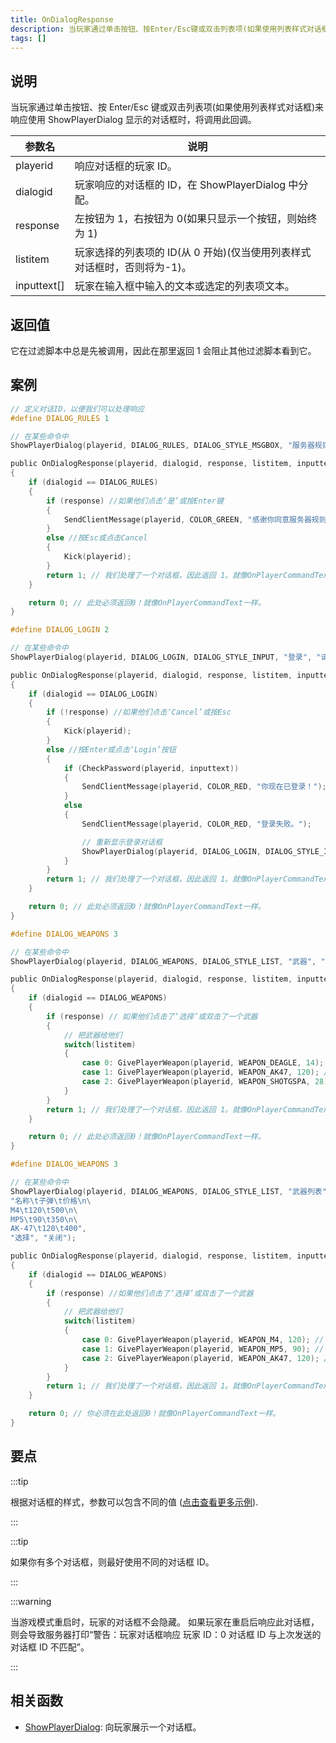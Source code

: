 ```yaml
---
title: OnDialogResponse
description: 当玩家通过单击按钮、按Enter/Esc键或双击列表项(如果使用列表样式对话框)来响应使用ShowPlayerDialog显示的对话框时，将调用此回调。
tags: []
---
```


<VersionWarn name='callback' version='SA-MP 0.3a' />

## 说明

当玩家通过单击按钮、按 Enter/Esc 键或双击列表项(如果使用列表样式对话框)来响应使用 ShowPlayerDialog 显示的对话框时，将调用此回调。

| 参数名      | 说明                                                                     |
| ----------- | ------------------------------------------------------------------------ |
| playerid    | 响应对话框的玩家 ID。                                                    |
| dialogid    | 玩家响应的对话框的 ID，在 ShowPlayerDialog 中分配。                      |
| response    | 左按钮为 1，右按钮为 0(如果只显示一个按钮，则始终为 1)                   |
| listitem    | 玩家选择的列表项的 ID(从 0 开始)(仅当使用列表样式对话框时，否则将为-1)。 |
| inputtext[] | 玩家在输入框中输入的文本或选定的列表项文本。                             |

## 返回值

它在过滤脚本中总是先被调用，因此在那里返回 1 会阻止其他过滤脚本看到它。

## 案例

```c
// 定义对话ID，以便我们可以处理响应
#define DIALOG_RULES 1

// 在某些命令中
ShowPlayerDialog(playerid, DIALOG_RULES, DIALOG_STYLE_MSGBOX, "服务器规则", "- 不能作弊\n- 禁止发送垃圾邮件\n- 尊敬的管理员\n\n你同意这些规则吗?", "是", "否");

public OnDialogResponse(playerid, dialogid, response, listitem, inputtext[])
{
    if (dialogid == DIALOG_RULES)
    {
        if (response) //如果他们点击‘是’或按Enter键
        {
            SendClientMessage(playerid, COLOR_GREEN, "感谢你同意服务器规则！");
        }
        else //按Esc或点击Cancel
        {
            Kick(playerid);
        }
        return 1; // 我们处理了一个对话框，因此返回 1。就像OnPlayerCommandText一样。
    }

    return 0; // 此处必须返回0！就像OnPlayerCommandText一样。
}

#define DIALOG_LOGIN 2

// 在某些命令中
ShowPlayerDialog(playerid, DIALOG_LOGIN, DIALOG_STYLE_INPUT, "登录", "请输入你的密码：", "登录", "取消");

public OnDialogResponse(playerid, dialogid, response, listitem, inputtext[])
{
    if (dialogid == DIALOG_LOGIN)
    {
        if (!response) //如果他们点击‘Cancel’或按Esc
        {
            Kick(playerid);
        }
        else //按Enter或点击‘Login’按钮
        {
            if (CheckPassword(playerid, inputtext))
            {
                SendClientMessage(playerid, COLOR_RED, "你现在已登录！");
            }
            else
            {
                SendClientMessage(playerid, COLOR_RED, "登录失败。");

                // 重新显示登录对话框
                ShowPlayerDialog(playerid, DIALOG_LOGIN, DIALOG_STYLE_INPUT, "登录", "请输入你的密码：", "登录", "取消");
            }
        }
        return 1; // 我们处理了一个对话框，因此返回 1。就像OnPlayerCommandText一样。
    }

    return 0; // 此处必须返回0！就像OnPlayerCommandText一样。
}

#define DIALOG_WEAPONS 3

// 在某些命令中
ShowPlayerDialog(playerid, DIALOG_WEAPONS, DIALOG_STYLE_LIST, "武器", "沙漠之鹰\nAK-47\n战斗猎枪", "选择", "关闭");

public OnDialogResponse(playerid, dialogid, response, listitem, inputtext[])
{
    if (dialogid == DIALOG_WEAPONS)
    {
        if (response) // 如果他们点击了‘选择’或双击了一个武器
        {
            // 把武器给他们
            switch(listitem)
            {
                case 0: GivePlayerWeapon(playerid, WEAPON_DEAGLE, 14); // 给他们一把沙漠之鹰
                case 1: GivePlayerWeapon(playerid, WEAPON_AK47, 120); // 给他们一把AK-47
                case 2: GivePlayerWeapon(playerid, WEAPON_SHOTGSPA, 28); // 给他们一把战斗猎枪
            }
        }
        return 1; // 我们处理了一个对话框，因此返回 1。就像OnPlayerCommandText一样。
    }

    return 0; // 此处必须返回0！就像OnPlayerCommandText一样。
}

#define DIALOG_WEAPONS 3

// 在某些命令中
ShowPlayerDialog(playerid, DIALOG_WEAPONS, DIALOG_STYLE_LIST, "武器列表",
"名称\t子弹\t价格\n\
M4\t120\t500\n\
MP5\t90\t350\n\
AK-47\t120\t400",
"选择", "关闭");

public OnDialogResponse(playerid, dialogid, response, listitem, inputtext[])
{
    if (dialogid == DIALOG_WEAPONS)
    {
        if (response) //如果他们点击了‘选择’或双击了一个武器
        {
            // 把武器给他们
            switch(listitem)
            {
                case 0: GivePlayerWeapon(playerid, WEAPON_M4, 120); // 给他们一把M4
                case 1: GivePlayerWeapon(playerid, WEAPON_MP5, 90); // 给他们一把MP5
                case 2: GivePlayerWeapon(playerid, WEAPON_AK47, 120); // 给他们一把AK-47
            }
        }
        return 1; // 我们处理了一个对话框，因此返回 1。就像OnPlayerCommandText一样。
    }

    return 0; // 你必须在此处返回0！就像OnPlayerCommandText一样。
}
```

## 要点

:::tip

根据对话框的样式，参数可以包含不同的值 ([点击查看更多示例](../resources/dialogstyles)).

:::

:::tip

如果你有多个对话框，则最好使用不同的对话框 ID。

:::

:::warning

当游戏模式重启时，玩家的对话框不会隐藏。
如果玩家在重启后响应此对话框，则会导致服务器打印“警告：玩家对话框响应 玩家 ID：0 对话框 ID 与上次发送的对话框 ID 不匹配”。

:::

## 相关函数

- [ShowPlayerDialog](../functions/ShowPlayerDialog): 向玩家展示一个对话框。
